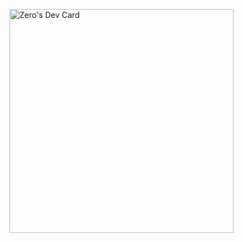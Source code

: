 
<a href="https://app.daily.dev/Zuzwang"><img src="https://api.daily.dev/devcards/f92cb520bb834334987ce1373220fac0.png?r=j0p" width="400" alt="Zero's Dev Card"/></a>
